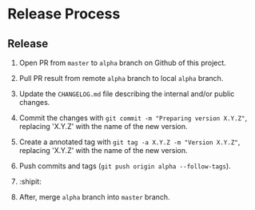 Release Process
===============

Release
-------

1. Open PR from `master` to `alpha` branch on Github of this project.

2. Pull PR result from remote `alpha` branch to local `alpha` branch.

3. Update the `CHANGELOG.md` file describing the internal and/or public changes.

4. Commit the changes with `git commit -m "Preparing version X.Y.Z"`, replacing 'X.Y.Z' with the
    name of the new version.

5. Create a annotated tag with `git tag -a X.Y.Z -m "Version X.Y.Z"`, replacing 'X.Y.Z' with the
    name of the new version.

6. Push commits and tags (`git push origin alpha --follow-tags`).

7. :shipit:

8. After, merge `alpha` branch into `master` branch.